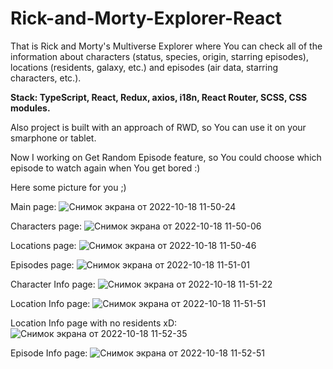 # Rick-and-Morty-Explorer-React

That is Rick and Morty's Multiverse Explorer where You can check all of the information about characters (status, species, origin, starring episodes), locations (residents, galaxy, etc.) and episodes (air data, starring characters, etc.).

**Stack: TypeScript, React, Redux, axios, i18n, React Router, SCSS, CSS modules.**

Also project is built with an approach of RWD, so You can use it on your smarphone or tablet.

Now I working on Get Random Episode feature, so You could choose which episode to watch again when You get bored :)

Here some picture for you ;)

Main page: 
![Снимок экрана от 2022-10-18 11-50-24](https://user-images.githubusercontent.com/96067584/196385017-8465965e-9cc6-41a4-bcd7-cd6c472f1337.png)

Characters page:
![Снимок экрана от 2022-10-18 11-50-06](https://user-images.githubusercontent.com/96067584/196385099-faf674cd-c263-4b3c-b919-329fbd66085f.png)

Locations page:
![Снимок экрана от 2022-10-18 11-50-46](https://user-images.githubusercontent.com/96067584/196385455-e25dd382-bf88-4b85-9cb3-569912f624cf.png)

Episodes page:
![Снимок экрана от 2022-10-18 11-51-01](https://user-images.githubusercontent.com/96067584/196385582-3e45e9c4-f5b2-49fe-8e94-071322684b95.png)


Character Info page:
![Снимок экрана от 2022-10-18 11-51-22](https://user-images.githubusercontent.com/96067584/196385866-9d3d2d9c-f59f-4b3c-b778-f2001017ffb6.png)

Location Info page:
![Снимок экрана от 2022-10-18 11-51-51](https://user-images.githubusercontent.com/96067584/196385920-ffa864bc-6efe-4c6c-8b7f-033a0ec790c4.png)

Location Info page with no residents xD:
![Снимок экрана от 2022-10-18 11-52-35](https://user-images.githubusercontent.com/96067584/196385985-e316bf36-9277-4197-8f62-96c048c6fe61.png)

Episode Info page: 
![Снимок экрана от 2022-10-18 11-52-51](https://user-images.githubusercontent.com/96067584/196386021-c9ab8453-90bf-4bd8-849b-ea2307818595.png)
